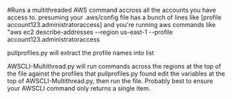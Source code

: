 #Runs a multithreaded AWS command accross all the accounts you have access to.
presuming your .aws/config file has a bunch of lines like [profile account123.administratoraccess]
and you're running aws commands like "aws ec2 describe-addresses --region us-east-1 --profile account123.administratoraccess

pullprofiles.py will extract the profile names into list

AWSCLI-Multithread.py will run commands across the regions at the top of the file against the profiles that pullprofiles.py found
edit the variables at the top of AWSCLI-Multithread.py, then run the file.
Probably best to ensure your AWSCLI command only returns a single item.